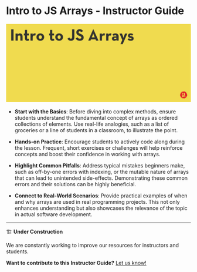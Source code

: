 # Intro to JS Arrays - Instructor Guide

![Hero image](../assets/hero.png)

- **Start with the Basics**: Before diving into complex methods, ensure students understand the fundamental concept of arrays as ordered collections of elements. Use real-life analogies, such as a list of groceries or a line of students in a classroom, to illustrate the point.

- **Hands-on Practice**: Encourage students to actively code along during the lesson. Frequent, short exercises or challenges will help reinforce concepts and boost their confidence in working with arrays.

- **Highlight Common Pitfalls**: Address typical mistakes beginners make, such as off-by-one errors with indexing, or the mutable nature of arrays that can lead to unintended side-effects. Demonstrating these common errors and their solutions can be highly beneficial.

- **Connect to Real-World Scenarios**: Provide practical examples of when and why arrays are used in real programming projects. This not only enhances understanding but also showcases the relevance of the topic in actual software development.

<hr>

🏗️ **Under Construction**

We are constantly working to improve our resources for instructors and students.

  **Want to contribute to this Instructor Guide?** [Let us know!](https://generalassembly.atlassian.net/servicedesk/customer/portal/16)
  